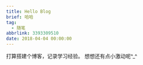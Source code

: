 ```yaml
---
title: Hello Blog
brief: 哈哈
tag:
  - 随笔
abbrlink: 3393309510
date: 2018-04-04 00:00:00
---
```


打算搭建个博客，记录学习经验。
想想还有点小激动呢^_^
